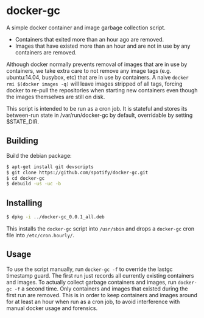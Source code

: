 docker-gc
=========

A simple docker container and image garbage collection script.

* Containers that exited more than an hour ago are removed.
* Images that have existed more than an hour and are not in use by any
  containers are removed.

Although docker normally prevents removal of images that are in use by
containers, we take extra care to not remove any image tags (e.g. ubuntu:14.04,
busybox, etc) that are in use by containers. A naive `docker rmi $(docker images
-q)` will leave images stripped of all tags, forcing docker to re-pull the
repositories when starting new containers even though the images themselves are
still on disk.

This script is intended to be run as a cron job. It is stateful and stores its
between-run state in /var/run/docker-gc by default, overridable by setting
$STATE_DIR.


Building
--------

Build the debian package:

```sh
$ apt-get install git devscripts
$ git clone https://github.com/spotify/docker-gc.git
$ cd docker-gc
$ debuild -us -uc -b
```


Installing
----------

```sh
$ dpkg -i ../docker-gc_0.0.1_all.deb
```

This installs the `docker-gc` script into `/usr/sbin` and drops a `docker-gc` cron
file into `/etc/cron.hourly/`.


Usage
-----

To use the script manually, run `docker-gc -f` to override the lastgc timestamp
guard.  The first run just records all currently existing containers and
images. To actually collect garbage containers and images, run `docker-gc -f` a
second time. Only containers and images that existed during the first run
are removed. This is in order to keep containers and images around for at least
an hour when run as a cron job, to avoid interference with manual docker usage
and forensics.
